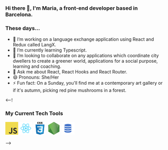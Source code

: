 ### Hi there 👋, I'm Maria, a front-end developer based in Barcelona.


### These days...

- 🔭 I’m working on a language exchange application using React and Redux called LangX.
- 🌱 I’m currently learning Typescript.
- 👯 I’m looking to collaborate on any applications which coordinate city dwellers to create a greener world, applications for a social purpose, learning and coaching.
- 💬 Ask me about React, React Hooks and React Router.
- 😄 Pronouns: She/Her
- ⚡ Fun fact: On a Sunday, you'll find me at a contemporary art gallery or if it's autumn, picking red pine mushrooms in a forest.


<--!
### My Current Tech Tools

<code><img height="40" alt="Javascript" src="https://raw.githubusercontent.com/github/explore/80688e429a7d4ef2fca1e82350fe8e3517d3494d/topics/javascript/javascript.png"></code>
<code><img height="40" alt="React" src="https://raw.githubusercontent.com/github/explore/80688e429a7d4ef2fca1e82350fe8e3517d3494d/topics/react/react.png"></code>
<code><img height="40" alt="CSS" src="https://raw.githubusercontent.com/github/explore/80688e429a7d4ef2fca1e82350fe8e3517d3494d/topics/css/css.png"></code>
<code><img height="40" alt="NodeJs" src="https://raw.githubusercontent.com/github/explore/80688e429a7d4ef2fca1e82350fe8e3517d3494d/topics/nodejs/nodejs.png"></code>
<code><img height="40" alt="SQL" src="https://raw.githubusercontent.com/github/explore/80688e429a7d4ef2fca1e82350fe8e3517d3494d/topics/sql/sql.png"></code>

-->
